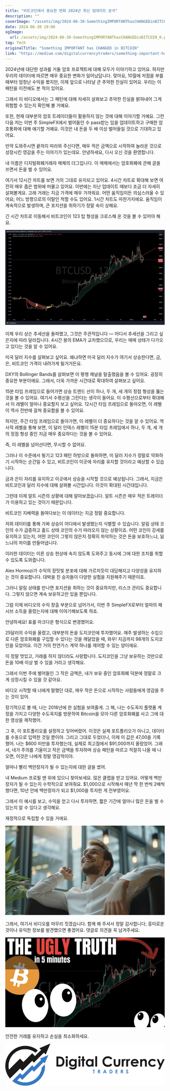 ```yaml
---
title: "비트코인에서 중요한 변화 2024년 최신 업데이트 분석"
description: ""
coverImage: "/assets/img/2024-06-30-SomethingIMPORTANThasCHANGEDinBITCOIN_0.png"
date: 2024-06-30 19:00
ogImage: 
  url: /assets/img/2024-06-30-SomethingIMPORTANThasCHANGEDinBITCOIN_0.png
tag: Tech
originalTitle: "Something IMPORTANT has CHANGED in BITCOIN"
link: "https://medium.com/digitalcurrencytraders/something-important-has-changed-in-bitcoin-2b7f28448a16"
---
```



2024년에 대단한 성과를 거둘 암호 프로젝트에 대해 모두가 이야기하고 있어요. 하지만 우리의 데이터에 따르면 매우 중요한 변화가 일어났답니다. 맞아요, 10월에 저점을 부를 때부터 엄청난 수익을 봤지만, 이제 앞으로 나타날 큰 추악한 진실이 있어요. 우리는 이 패턴을 이전에도 본 적이 있어요.

그래서 이 비디오에서는 그 패턴에 대해 자세히 살펴보고 추악한 진실을 밝혀내어 그게 위험할 수 있는지 확인해 볼 거예요.

또한, 현재 대부분의 암호 트레이더들이 활용하지 않는 것에 대해 이야기할 거예요. 그런 다음 저는 이번 주 SimpleFX에서 벌어들인 수 pass받는 임을 업데이트하고 구매한 암호통화에 대해 얘기할 거예요. 이것은 내 돈을 두 배 이상 벌어들일 것으로 기대하고 있어요.

만약 도와주시면 끝까지 따라와 주신다면, 매우 적은 금액으로 시작하여 놀라운 것으로 성장시킨 영감을 주는 이야기가 있는데요. 안녕하세요, 다시 오신 것을 환영합니다.

<div class="content-ad"></div>

내 이름은 디지털화폐거래자 매체의 더그입니다. 이 매체에서는 암호화폐에 관해 글을 쓰면서 돈을 벌 수 있어요.

여기서 12시간 차트를 보면 거의 그대로 유지되고 있어요. 4시간 차트로 확대해 보면 여전히 매우 좁은 범위에 머물고 있어요. 이번에는 지난 업데이트 때보다 조금 더 자세히 살펴볼게요. 고래 거래는 지금 가격에 매우 가까워요. 어떤 움직임이든 의심스러울 수 있어요; 어느 방향으로의 이탈인 척할 수도 있어요. 1시간 차트도 마찬가지에요. 움직임이 계속적으로 발생하며, 큰 포지션을 취하기가 정말 속이 상해요.

긴 시간 차트로 이동해서 비트코인이 123 탑 형성을 크로스해 온 것을 볼 수 있어야 해요.

![중요한비트코인변화](/assets/img/2024-06-30-SomethingIMPORTANThasCHANGEDinBITCOIN_0.png)

<div class="content-ad"></div>

이제 우리 상슨 추세선을 돌파했고, 그것은 주관적입니다 — 어디서 추세선을 그리고 싶은지에 따라 달라집니다. 4시간 봉의 EMA가 교차했으므로, 우리는 매매 상태가 다가오고 있다는 것을 알 수 있어요.

미국 달러 지수를 살펴보고 싶어요. 왜냐하면 미국 달러 지수가 여기서 상승한다면, 금, 은, 비트코인 가격이 내려가게 될거거든요.

DXY의 Bollinger Bands를 살펴보면 이 평행 채널을 탈출했음을 볼 수 있어요. 굉장히 중요한 부분이에요. 그래서, 더욱 가까운 시간대로 확대하여 살펴보고 싶어요.

<div class="content-ad"></div>

15분 타임 프레임으로 들어가면 상승 트렌드 선이 하나, 두 개, 세 개의 정점 형성을 뚫는 것을 볼 수 있어요. 여기서 수평선을 그린다는 생각이 들어요. 이 수평선으로부터 확대해서 이 레벨이 얼마나 중요할지 보고 싶어요. 12시간 타임 프레임으로 돌아오면, 이 레벨이 역사 전반에 걸쳐 중요함을 볼 수 있어요.

하지만, 주간 타임 프레임으로 돌아가면, 이 레벨이 더 중요하다는 것을 알 수 있어요. 역사적 레벨을 통해 보면, 이 달러 인덱스 레벨이 15분 타임 프레임에서 하나, 두 개, 세 개의 정점 형성 중인 지금 매우 중요하다는 것을 볼 수 있어요.

즉, 이 레벨을 넘어선다면, 무시할 수 없어요.

<div class="content-ad"></div>

그러나 이 수준에서 튕기고 123 패턴 하방으로 돌파하면, 미 달러 지수가 정말로 약화하기 시작하는 순간일 수 있고, 비트코인이 이곳에 자리를 유지할 것이라고 예상할 수 있습니다.

금과 은이 자리를 유지하고 이곳에서 상승을 시작할 것으로 예상됩니다. 그래서, 지금은 비트코인과 달러 지수에 대해 살펴볼 시간입니다. 이것이 확대된 시간대입니다.

그런데 이제 알트 시즌의 상황에 대해 알아보겠습니다. 알트 시즌은 매우 적은 트레이더가 이용하고 있는 것이기 때문입니다.

비트코인 지배력을 들여다보는 이 데이터는 지금 정말 중요합니다.

<div class="content-ad"></div>

저희 데이터를 통해 가짜 상승이 어디에서 발생했는지 식별할 수 있습니다. 알림 상태 코인의 수가 급증하고 홀드 상태 코인의 수가 따라오지 않는 상황이죠. 어떤 코인이 강세를 유지하고 있는지, 어떤 코인이 그렇지 않은지 정확히 파악하는 것은 돈을 보호하느냐, 잃느냐의 차이를 만들어냅니다. 

이러한 데이터는 이른 상승 현상에 속지 않도록 도와주고 동시에 그에 대한 조치를 취할 수 있도록 도와줍니다. 

Alex Hormozi가 수익의 장밋빛 분포에 대해 가르치듯이 대담해지고 다양성을 유지하는 것이 중요합니다. 대박을 친 승자들이 다양한 실험을 지원해주기 때문이죠.

그러니 알림 상태를 만나면 포지션을 취하는 것이 중요하지만, 리스크 관리도 중요합니다. 그렇지 않으면 계속 보유하고만 있을 뿐입니다.

그럼 이제 비디오의 수익 창출 부분으로 넘어가서, 이번 주 SimpleFX로부터 얼마의 패시브 소득을 올렸는지에 대해 이야기해보도록 하죠.

<div class="content-ad"></div>

안녕하세요! 표를 마크다운 형식으로 변경했어요.

25달러의 수익을 올렸고, 대부분의 돈을 도지코인에 투자했어요. 매주 발생하는 수입으로 다른 암호화폐를 구입할 수 있다는 것을 깨달았을 때, 와우! 지금까지 98개의 도지코인을 모았어요. 이건 거의 천연가스 계약 하나를 제어할 수 있는 양이에요.

이 정말 멋있고, 거래를 하지 않더라도 사랑합니다. 도지코인을 그냥 보유하는 것만으로 돈을 10배 이상 벌 수 있을 거라고 생각해요.

그래서 이번 주에 벌어들인 그 작은 금액은, 내가 보유 중인 암호화폐 덕분에 정말로 크게 성장시킬 수 있을 것 같아요.

<div class="content-ad"></div>

비디오 시작할 때 너에게 말했던 대로, 매우 작은 돈으로 시작하는 사람들에게 영감을 주는 것이 있어.

장기적으로 볼 때, 나는 2016년에 한 실험을 보여줄게. 그 해, 나는 수도꼭지 플랫폼 계정을 가지고 다양한 수도꼭지를 방문하여 Bitcoin을 모아 다른 암호화폐를 사고 그에 대한 영상을 제작했어.

그 후, 이 포트폴리오를 설정하고 잊어버렸어. 이것은 실제 포트폴리오가 아니고, 데이터를 수동으로 입력한 것일 뿐이야. 그리고 그대로 두었더니, 이제 이 값은 47,00을 기록했어. 나는 $600 미만을 투자했는데, 실제로 최고점에서 $91,000까지 올랐었어. 그래서, 네가 주의를 기울이고 작은 금액을 투자하며 상승 패턴을 따르고 적절히 나올 때 나오면, 이것은 나에게 정말 영감적이야.

얼마나 빨리 백만장자가 될 수 있는지에 대한 글을 썼어.

<div class="content-ad"></div>

내 Medium 프로필 맨 위에 있으니 찾아보세요. 많은 클랩을 받고 있어요. 어떻게 백만장자가 될 수 있는지 수학적으로 보여줘요. $1,000으로 시작해서 매년 딱 한 번씩 2배씩 했다면, 10년 안에 백만장자가 되고 $1,000을 투자한 게 전부였어요.

그래서 이 예시를 보고, 수익을 얻고 다시 투자하면, 짧은 기간에 얼마나 많은 돈을 벌 수 있는지 알 수 있다고 생각해요.

재정적으로 독립할 수 있을 거에요.

![이미지](/assets/img/2024-06-30-SomethingIMPORTANThasCHANGEDinBITCOIN_4.png)

<div class="content-ad"></div>

그래서, 여기서 비디오를 마무리 짓겠습니다. 함께 해 주셔서 정말 감사합니다; 흥미로운 것이나 유익한 정보를 발견했으면 좋겠어요. 댓글로 의견을 꼭 남겨주세요.

![이미지](/assets/img/2024-06-30-SomethingIMPORTANThasCHANGEDinBITCOIN_5.png)

안전한 거래를 유지하고 손실을 최소화하세요.

<div class="content-ad"></div>

![이미지](/assets/img/2024-06-30-SomethingIMPORTANThasCHANGEDinBITCOIN_6.png)